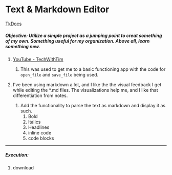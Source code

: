 # Text & Markdown Editor

[TkDocs](https://tkdocs.com/)

##### Objective: Utilize a simple project as a jumping point to creat something of my own. Something useful for my organization. Above all, learn something new.

1. [YouTube - TechWithTim](https://www.youtube.com/watch?v=A_Sfru99QNA)
   1. This was used to get me to a basic functioning app with the code for `open_file` and `save_file` being used.

2. I've been using markdown a lot, and I like the the visual feedback I get while editing the *.md files. The visualizations help me, and I like that differentiation from notes. 
   1. Add the functionality to parse the text as markdown and display it as such.
      1. Bold
      2. Italics
      3. Headlines
      4. inline code 
      5. code blocks 

___

##### Execution:

1. download 